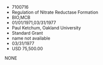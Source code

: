 * 7100716
* Regulation of Nitrate Reductase Formation
* BIO,MCB
* 01/01/1971,03/31/1977
* Paul Ketchum, Oakland University
* Standard Grant
*   name not available
* 03/31/1977
* USD 75,500.00

NONE